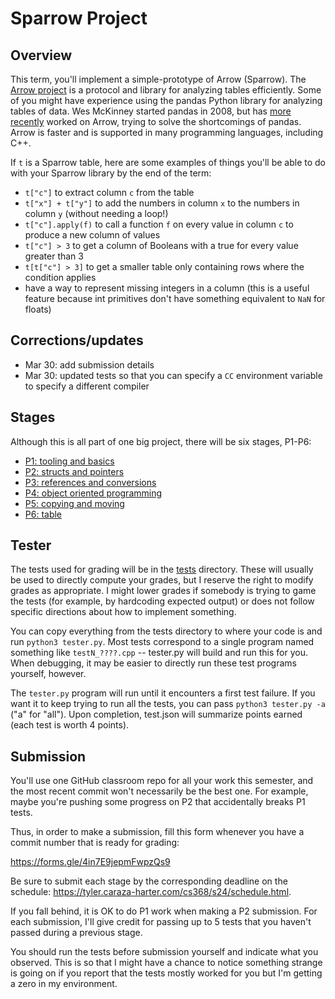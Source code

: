# Sparrow Project

## Overview

This term, you'll implement a simple-prototype of Arrow (Sparrow).
The [Arrow project](https://arrow.apache.org/) is a protocol and
library for analyzing tables efficiently.  Some of you might have
experience using the pandas Python library for analyzing tables of
data.  Wes McKinney started pandas in 2008, but has [more recently](https://wesmckinney.com/blog/apache-arrow-pandas-internals/)
worked on Arrow, trying to solve the shortcomings of pandas.  Arrow is faster and is supported in many programming languages, including C++.

If `t` is a Sparrow table, here are some examples of things you'll be able to do with your Sparrow library by the end of the term:

* `t["c"]` to extract column `c` from the table
* `t["x"] + t["y"]` to add the numbers in column `x` to the numbers in column `y` (without needing a loop!)
* `t["c"].apply(f)` to call a function `f` on every value in column `c` to produce a new column of values
* `t["c"] > 3` to get a column of Booleans with a true for every value greater than 3
* `t[t["c"] > 3]` to get a smaller table only containing rows where the condition applies
* have a way to represent missing integers in a column (this is a useful feature because int primitives don't have something equivalent to `NaN` for floats)

## Corrections/updates

* Mar 30: add submission details
* Mar 30: updated tests so that you can specify a `CC` environment variable to specify a different compiler

## Stages

Although this is all part of one big project, there will be six stages, P1-P6:

* [P1: tooling and basics](p1.md)
* [P2: structs and pointers](p2.md)
* [P3: references and conversions](p3.md)
* [P4: object oriented programming](p4.md)
* [P5: copying and moving](p5.md)
* [P6: table](p6.md)

## Tester

The tests used for grading will be in the [tests](./tests) directory.
These will usually be used to directly compute your grades, but I
reserve the right to modify grades as appropriate.  I might lower
grades if somebody is trying to game the tests (for example, by
hardcoding expected output) or does not follow specific directions
about how to implement something.

You can copy everything from the tests directory to where your code is
and run `python3 tester.py`.  Most tests correspond to a single
program named something like `testN_????.cpp` -- tester.py will build
and run this for you.  When debugging, it may be easier to directly
run these test programs yourself, however.

The `tester.py` program will run until it encounters a first test
failure.  If you want it to keep trying to run all the tests, you can
pass `python3 tester.py -a` ("a" for "all").  Upon completion,
test.json will summarize points earned (each test is worth 4 points).

## Submission

You'll use one GitHub classroom repo for all your work this semester,
and the most recent commit won't necessarily be the best one.  For
example, maybe you're pushing some progress on P2 that accidentally
breaks P1 tests.

Thus, in order to make a submission, fill this form whenever you have
a commit number that is ready for grading:

https://forms.gle/4in7E9jepmFwpzQs9

Be sure to submit each stage by the corresponding deadline on the
schedule: https://tyler.caraza-harter.com/cs368/s24/schedule.html.

If you fall behind, it is OK to do P1 work when making a P2
submission.  For each submission, I'll give credit for passing up to 5
tests that you haven't passed during a previous stage.

You should run the tests before submission yourself and indicate what
you observed.  This is so that I might have a chance to notice
something strange is going on if you report that the tests mostly
worked for you but I'm getting a zero in my environment.
